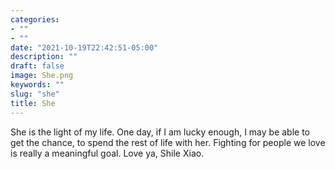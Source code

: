 ```yaml
---
categories:
- ""
- ""
date: "2021-10-19T22:42:51-05:00"
description: ""
draft: false
image: She.png
keywords: ""
slug: "she"
title: She
---
```


She is the light of my life. One day, if I am lucky enough, I may be able to get the chance, to spend the rest of life with her. Fighting for people we love is really a meaningful goal. Love ya, Shile Xiao.
